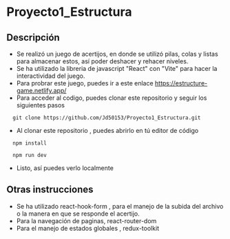 # Proyecto1_Estructura
## Descripción

- Se realizó un juego de acertijos, en donde se utilizó pilas, colas y listas para almacenar estos, así poder deshacer y rehacer niveles.
- Se ha utilizado la libreria de javascript "React" con "Vite" para hacer la interactividad del juego.
- Para probrar este juego, puedes ir a este enlace https://estructure-game.netlify.app/
- Para acceder al codigo, puedes clonar este repositorio y seguir los siguientes pasos
```
  git clone https://github.com/Jd50153/Proyecto1_Estructura.git
```
- Al clonar este repositorio , puedes abrirlo en tú editor de código
```
  npm install
```
```
  npm run dev
```
- Listo, así puedes verlo localmente

## Otras instrucciones
- Se ha utilizado react-hook-form , para el manejo de la subida del archivo o la manera en que se responde el acertijo.
- Para la navegación de paginas, react-router-dom
- Para el manejo de estados globales , redux-toolkit
